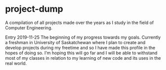 # project-dump
A compilation of all projects made over the years as I study in the field of Computer Engineering.

Entry 2019-11-25
  The beginning of my progress towards my goals. Currently a freshman in University of Saskatchewan where I plan to create and develop    projects during my freetime and so I have made this profile in the hopes of doing so. I'm hoping this will go far and I will be able to withstand most of my classes in relation to my learning of new code and its uses in the real world.
